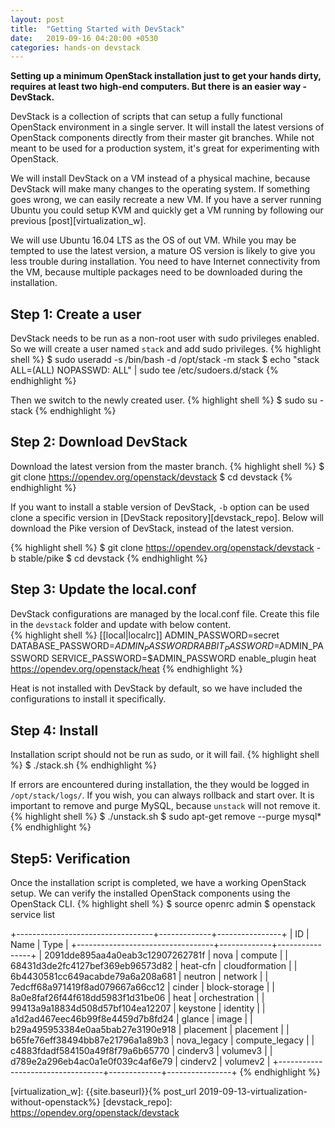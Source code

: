 ```yaml
---
layout: post
title:  "Getting Started with DevStack"
date:   2019-09-16 04:20:00 +0530
categories: hands-on devstack
---
```


**Setting up a minimum OpenStack installation just to get your hands dirty, requires at least two high-end computers. But there is an easier way - DevStack.**

DevStack is a collection of scripts that can setup a fully functional OpenStack environment in a single server. It will install the latest versions of OpenStack components directly from their master git branches. While not meant to be used for a production system, it's great for experimenting with OpenStack. 

We will install DevStack on a VM instead of a physical machine, because DevStack will make many changes to the operating system. If something goes wrong, we can easily recreate a new VM. If you have a server running Ubuntu you could setup KVM and quickly get a VM running by following our previous [post][virtualization_w].  

We will use Ubuntu 16.04 LTS as the OS of out VM. While you may be tempted to use the latest version, a mature OS version is likely to give you less trouble during installation. You need to have Internet connectivity from the VM, because multiple packages need to be downloaded during the installation. 

## Step 1: Create a user 

DevStack needs to be run as a non-root user with sudo privileges enabled. So we will create a user named `stack` and add sudo privileges. 
{% highlight shell %} 
$ sudo useradd -s /bin/bash -d /opt/stack -m stack 
$ echo "stack ALL=(ALL) NOPASSWD: ALL" | sudo tee /etc/sudoers.d/stack 
{% endhighlight %} 

Then we switch to the newly created user. 
{% highlight shell %} 
$ sudo su - stack 
{% endhighlight %} 
 
## Step 2: Download DevStack 

Download the latest version from the master branch.
{% highlight shell %} 
$ git clone https://opendev.org/openstack/devstack 
$ cd devstack 
{% endhighlight %} 

If you want to install a stable version of DevStack, `-b` option can be used clone a specific version in [DevStack repository][devstack_repo]. Below will download the Pike version of DevStack, instead of the latest version.

{% highlight shell %} 
$ git clone https://opendev.org/openstack/devstack -b stable/pike
$ cd devstack 
{% endhighlight %} 

## Step 3: Update the local.conf 

DevStack configurations are managed by the local.conf file. Create this file in the `devstack` folder and update with below content.  
{% highlight shell %} 
[[local|localrc]] 
ADMIN_PASSWORD=secret 
DATABASE_PASSWORD=$ADMIN_PASSWORD 
RABBIT_PASSWORD=$ADMIN_PASSWORD 
SERVICE_PASSWORD=$ADMIN_PASSWORD 
enable_plugin heat https://opendev.org/openstack/heat 
{% endhighlight %} 

Heat is not installed with DevStack by default, so we have included the configurations to install it specifically.  

## Step 4: Install  

Installation script should not be run as sudo, or it will fail. 
{% highlight shell %} 
$ ./stack.sh 
{% endhighlight %} 

If  errors are encountered during installation, the they would be logged in `/opt/stack/logs/`. If you wish, you can always rollback and start over. It is important to remove and purge MySQL, because `unstack` will not remove it. 
{% highlight shell %} 
$ ./unstack.sh 
$ sudo apt-get remove --purge mysql* 
{% endhighlight %} 
 

## Step5: Verification 

Once the installation script is completed, we have a working OpenStack setup. We can verify the installed OpenStack components using the OpenStack CLI.
{% highlight shell %} 
$ source openrc admin 
$ openstack service list 

+----------------------------------+-------------+----------------+ 
| ID                               | Name        | Type           | 
+----------------------------------+-------------+----------------+ 
| 2091dde895aa4a0eab3c12907262781f | nova        | compute        | 
| 68431d3de2fc4127bef369eb96573d82 | heat-cfn    | cloudformation | 
| 6b4430581cc649acabde79a6a208a681 | neutron     | network        | 
| 7edcff68a971419f8ad079667a66cc12 | cinder      | block-storage  | 
| 8a0e8faf26f44f618dd5983f1d31be06 | heat        | orchestration  | 
| 99413a9a18834d508d57bf104ea12207 | keystone    | identity       | 
| a1d2ad467eec46b99f8e4459d7b8fd24 | glance      | image          | 
| b29a495953384e0aa5bab27e3190e918 | placement   | placement      | 
| b65fe76eff38494bb87e21796a1a89b3 | nova_legacy | compute_legacy | 
| c4883fdadf584150a49f8f79a6b65770 | cinderv3    | volumev3       | 
| d789e2a296eb4ac0a1e0f039c4af6e79 | cinderv2    | volumev2       | 
+----------------------------------+-------------+----------------+ 
{% endhighlight %} 

[devstack]: https://docs.openstack.org/devstack/latest/ 
[virtualization_w]: {{site.baseurl}}{% post_url  2019-09-13-virtualization-without-openstack%}
[devstack_repo]: https://opendev.org/openstack/devstack